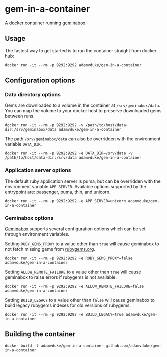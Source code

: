 # gem-in-a-container

A docker container running [geminabox](https://github.com/geminabox/geminabox).

## Usage

The fastest way to get started is to run the container straight from docker hub:

```
docker run -it --rm -p 9292:9292 adamvduke/gem-in-a-container
```

## Configuration options

### Data directory options

Gems are downloaded to a volume in the container at `/srv/geminabox/data`. You can map the volume to your docker host to preserve downloaded gems between runs.

```
docker run -it --rm -p 9292:9292 -v /path/to/host/data-dir:/srv/geminabox/data adamvduke/gem-in-a-container
```

The path `/srv/geminabox/data` can also be overridden with the environment variable `DATA_DIR`.

```
docker run -it --rm -p 9292:9292 -e DATA_DIR=/srv/data -v /path/to/host/data-dir:/srv/data adamvduke/gem-in-a-container
```

### Application server options

The default ruby application server is puma, but can be overridden with the environment variable `APP_SERVER`. Available options supported by the entrypoint are: passenger, puma, thin, and unicorn.

```
docker run -it --rm -p 9292:9292 -e APP_SERVER=unicorn adamvduke/gem-in-a-container
```

### Geminabox options

[Geminabox](https://github.com) supports several configuration options which can be set through environment variables.

Setting `RUBY_GEMS_PROXY` to a value other than `true` will cause geminabox to not fetch missing gems from [rubygems.org](rubygems.org).

```
docker run -it --rm -p 9292:9292 -e RUBY_GEMS_PROXY=false adamvduke/gem-in-a-container
```

Setting `ALLOW_REMOTE_FAILURE` to a value other than `true` will cause geminabox to raise errors if rubygems is not available.

```
docker run -it --rm -p 9292:9292 -e ALLOW_REMOTE_FAILURE=false adamvduke/gem-in-a-container
```

Setting `BUILD_LEGACY` to a value other than `false` will cause geminabox to build legacy rubygems indexes for old versions of rubygems.

```
docker run -it --rm -p 9292:9292 -e BUILD_LEGACY=true adamvduke/gem-in-a-container
```

## Building the container

```
docker build -t adamvduke/gem-in-a-container github.com/adamvduke/gem-in-a-container
```
